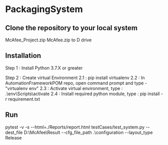 # PackagingSystem

Clone the repository to your local system
-------------------------------------------
McAfee_Project.zip
McAfee.zip to D drive

Installation
----------------------
Step 1 :  Install Python 3.7.X or greater

Step 2 :  Create virtual Environment
       2.1 : pip install virtualenv
       2.2 : In AutomationFrameworkPOM repo, open command prompt and type -"virtualenv env"
       2.3 : Activate virtual environment, type : .\env\Scripts\activate
       2.4 : Install required python module, type : pip install -r requirement.txt

Run
-------------------------
pytest -v -s --html=./Reports/report.html testCases/test_system.py --dest_file D:\McAfee\Result --cfg_file_path .\configuration --layout_type Release
